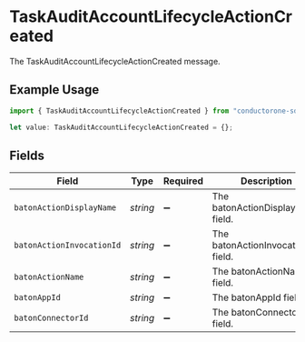 # TaskAuditAccountLifecycleActionCreated

The TaskAuditAccountLifecycleActionCreated message.

## Example Usage

```typescript
import { TaskAuditAccountLifecycleActionCreated } from "conductorone-sdk-typescript/sdk/models/shared";

let value: TaskAuditAccountLifecycleActionCreated = {};
```

## Fields

| Field                              | Type                               | Required                           | Description                        |
| ---------------------------------- | ---------------------------------- | ---------------------------------- | ---------------------------------- |
| `batonActionDisplayName`           | *string*                           | :heavy_minus_sign:                 | The batonActionDisplayName field.  |
| `batonActionInvocationId`          | *string*                           | :heavy_minus_sign:                 | The batonActionInvocationId field. |
| `batonActionName`                  | *string*                           | :heavy_minus_sign:                 | The batonActionName field.         |
| `batonAppId`                       | *string*                           | :heavy_minus_sign:                 | The batonAppId field.              |
| `batonConnectorId`                 | *string*                           | :heavy_minus_sign:                 | The batonConnectorId field.        |
